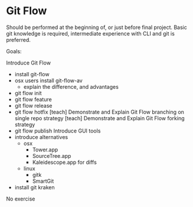 # Git Flow

Should be performed at the beginning of, or just before final project.
Basic git knowledge is required, intermediate experience with CLI and git is preferred.

Goals:

Introduce Git Flow
- install git-flow
- osx users install git-flow-av
    - explain the difference, and advantages
- git flow init
- git flow feature
- git flow release
- git flow hotfix
[teach] Demonstrate and Explain Git Flow branching on single repo strategy
[teach] Demonstrate and Explain Git Flow forking strategy
- git flow publish
Introduce GUI tools
- introduce alternatives
    - osx
      - Tower.app
      - SourceTree.app
      - Kaleidescope.app for diffs
    - linux
      - gitk
      - SmartGit
- install git kraken

No exercise
